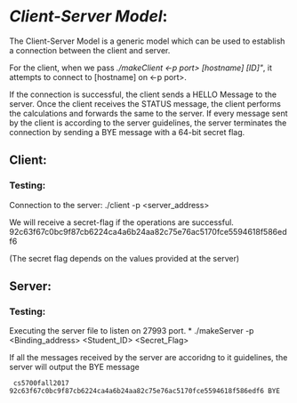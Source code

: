 # _**Client-Server Model**_:

The Client-Server Model is a generic model which can be used to establish a connection between the client and server.

For the client, when we pass _./makeClient <-p port> [hostname] [ID]"_, it attempts to connect to [hostname] on <-p port>.

If the connection is successful,
the client sends a HELLO Message to the server. Once the client receives the
STATUS message, the client performs the calculations and forwards the same to
the server. If every message sent by the client is according to the server
guidelines, the server terminates the connection by sending a BYE message with
a 64-bit secret flag.


## Client:
### Testing:

Connection to the server:
        ./client -p <PORT> <server_address> <ID>

We will receive a secret-flag if the operations are successful.
	92c63f67c0bc9f87cb6224ca4a6b24aa82c75e76ac5170fce5594618f586edf6

(The secret flag depends on the values provided at the server)


## Server:
### Testing:


Executing the server file to listen on 27993 port.
      * ./makeServer -p <PORT>  <Binding_address> <Student_ID> <Secret_Flag>

If all the  messages received by the server are accoridng to it
guidelines, the server will output the BYE message

     cs5700fall2017 92c63f67c0bc9f87cb6224ca4a6b24aa82c75e76ac5170fce5594618f586edf6 BYE
